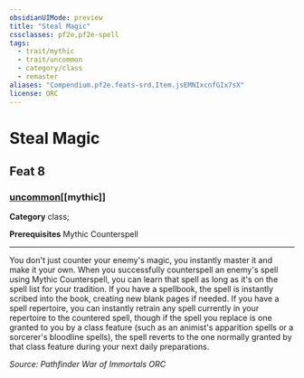 ```yaml
---
obsidianUIMode: preview
title: "Steal Magic"
cssclasses: pf2e,pf2e-spell
tags:
  - trait/mythic
  - trait/uncommon
  - category/class
  - remaster
aliases: "Compendium.pf2e.feats-srd.Item.jsEMNIxcnfGIx7sX"
license: ORC
---
```

# Steal Magic
## Feat 8
### [uncommon](uncommon "Uncommon Rarity Trait")[[mythic]]

**Category** class; 



**Prerequisites** Mythic Counterspell
* * *
You don't just counter your enemy's magic, you instantly master it and make it your own. When you successfully counterspell an enemy's spell using Mythic Counterspell, you can learn that spell as long as it's on the spell list for your tradition. If you have a spellbook, the spell is instantly scribed into the book, creating new blank pages if needed. If you have a spell repertoire, you can instantly retrain any spell currently in your repertoire to the countered spell, though if the spell you replace is one granted to you by a class feature (such as an animist's apparition spells or a sorcerer's bloodline spells), the spell reverts to the one normally granted by that class feature during your next daily preparations.

*Source: Pathfinder War of Immortals*
*ORC*